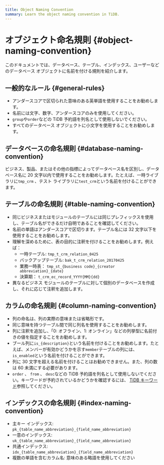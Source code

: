 ```yaml
---
title: Object Naming Convention
summary: Learn the object naming convention in TiDB.
---
```


# オブジェクト命名規則 {#object-naming-convention}

このドキュメントでは、データベース、テーブル、インデックス、ユーザーなどのデータベース オブジェクトに名前を付ける規則を紹介します。

## 一般的なルール {#general-rules}

-   アンダースコアで区切られた意味のある英単語を使用することをお勧めします。
-   名前には文字、数字、アンダースコアのみを使用してください。
-   `group`や`order`などの TiDB 予約語を列名として使用しないでください。
-   すべてのデータベース オブジェクトに小文字を使用することをお勧めします。

## データベースの命名規則 {#database-naming-convention}

ビジネス、製品、またはその他の指標によってデータベース名を区別し、データベース名に 20 文字以内で使用することをお勧めします。たとえば、一時ライブラリに`tmp_crm` 、テスト ライブラリに`test_crm`という名前を付けることができます。

## テーブルの命名規則 {#table-naming-convention}

-   同じビジネスまたはモジュールのテーブルには同じプレフィックスを使用し、テーブル名ができるだけ自明であることを確認してください。
-   名前の単語はアンダースコアで区切ります。テーブル名には 32 文字以下を使用することをお勧めします。
-   理解を深めるために、表の目的に注釈を付けることをお勧めします。例えば：
    -   一時テーブル: `tmp_t_crm_relation_0425`
    -   バックアップテーブル: `bak_t_crm_relation_20170425`
    -   業務一時表： `tmp_st_{business code}_{creator abbreviation}_{date}`
    -   決算期： `t_crm_ec_record_YYYY{MM}{dd}`
-   異なるビジネス モジュールのテーブルに対して個別のデータベースを作成し、それに応じて注釈を追加します。

## カラムの命名規則 {#column-naming-convention}

-   列の命名は、列の実際の意味または省略形です。
-   同じ意味を持つテーブル間で同じ列名を使用することをお勧めします。
-   列に注釈を追加し、「0: オフライン、1: オンライン」などの列挙型に名前付きの値を指定することをお勧めします。
-   ブール列に`is_{description}`という名前を付けることをお勧めします。たとえば、メンバーが有効かどうかを示す`member`テーブルの列には、 `is_enabled`という名前を付けることができます。
-   列に 30 文字を超える名前を付けることはお勧めできません。また、列の数は 60 未満にする必要があります。
-   `order` 、 `from` 、 `desc`などの TiDB 予約語を列名として使用しないでください。キーワードが予約されているかどうかを確認するには、 [TiDB キーワード](/keywords.md)参照してください。

## インデックスの命名規則 {#index-naming-convention}

-   主キー インデックス: `pk_{table_name_abbreviation}_{field_name_abbreviation}`
-   一意のインデックス: `uk_{table_name_abbreviation}_{field_name_abbreviation}`
-   共通インデックス: `idx_{table_name_abbreviation}_{field_name_abbreviation}`
-   複数の単語を含むカラム名: 意味のある略語を使用してください
